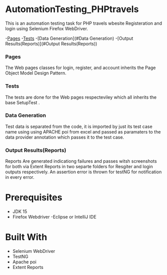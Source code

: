 # AutomationTesting_PHPtravels
This is an automation testing task for PHP travels wbesite Registeration and login using Selenium Firefox WebDriver.

-[Pages](#Pages)
-[Tests](#Tests)
-[Data Generation](#Data Generation)
-[Output Results(Reports)](#Output Results(Reports))


### Pages
The Web pages classes for login, register, and account inherits the Page Object Model Design Pattern.

### Tests
The tests are done for the Web pages respecteviley which all inherits the base SetupTest .

### Data Generation
Test data is separated from the code, it is imported by just its test case name using using APACHE poi from excel and passed as paramaters to the data provider annotation which passes it to the test case.

### Output Results(Reports)
Reports Are generated indicationg failures and passes witsh screenshots for both via Extent Reports in two separte folders for Resgiter and login outputs respectively. An assertion error is thrown for testNG for notification in every error.

# Prerequisites
- JDK 15
- Firefox Webdriver
-Eclipse or IntelliJ IDE

# Built With
- Selenium WebDriver
- TestNG
- Apache poi
- Extent Reports


